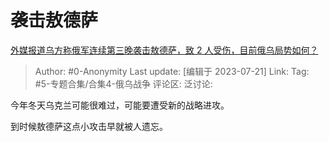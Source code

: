 # 袭击敖德萨
[外媒报道乌方称俄军连续第三晚袭击敖德萨，致 2 人受伤，目前俄乌局势如何？](https://www.zhihu.com/question/613130815/answer/3128909022)

> Author: #0-Anonymity
> Last update: [编辑于 2023-07-21]
> Link:
> Tag: #5-专题合集/合集4-俄乌战争 
> 评论区:
> 泛讨论:

今年冬天乌克兰可能很难过，可能要遭受新的战略进攻。

到时候敖德萨这点小攻击早就被人遗忘。